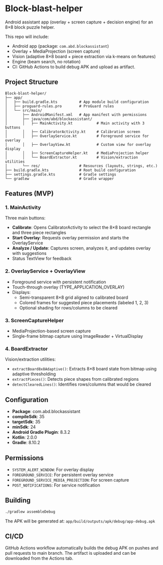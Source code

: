 # Block-blast-helper

Android assistant app (overlay + screen capture + decision engine) for an 8×8 block puzzle helper.

This repo will include:
- Android app (package: `com.abd.blockassistant`)
- Overlay + MediaProjection (screen capture)
- Vision (adaptive 8×8 board + piece extraction via k-means on features)
- Engine (beam search, no rotation)
- CI: GitHub Actions to build debug APK and upload as artifact.

## Project Structure

```
Block-blast-helper/
├── app/
│   ├── build.gradle.kts          # App module build configuration
│   ├── proguard-rules.pro        # ProGuard rules
│   └── src/main/
│       ├── AndroidManifest.xml   # App manifest with permissions
│       ├── java/com/abd/blockassistant/
│       │   ├── MainActivity.kt           # Main activity with 3 buttons
│       │   ├── CalibratorActivity.kt     # Calibration screen
│       │   ├── OverlayService.kt         # Foreground service for overlay
│       │   ├── OverlayView.kt            # Custom view for overlay display
│       │   ├── ScreenCaptureHelper.kt    # MediaProjection helper
│       │   └── BoardExtractor.kt         # Vision/extraction utilities
│       └── res/                  # Resources (layouts, strings, etc.)
├── build.gradle.kts              # Root build configuration
├── settings.gradle.kts           # Gradle settings
└── gradlew                       # Gradle wrapper

```

## Features (MVP)

### 1. MainActivity
Three main buttons:
- **Calibrate**: Opens CalibratorActivity to select the 8×8 board rectangle and three piece rectangles
- **Start Overlay**: Requests overlay permission and starts the OverlayService
- **Analyze / Update**: Captures screen, analyzes it, and updates overlay with suggestions
- Status TextView for feedback

### 2. OverlayService + OverlayView
- Foreground service with persistent notification
- Touch-through overlay (TYPE_APPLICATION_OVERLAY)
- Displays:
  - Semi-transparent 8×8 grid aligned to calibrated board
  - Colored frames for suggested piece placements (labeled 1, 2, 3)
  - Optional shading for rows/columns to be cleared

### 3. ScreenCaptureHelper
- MediaProjection-based screen capture
- Single-frame bitmap capture using ImageReader + VirtualDisplay

### 4. BoardExtractor
Vision/extraction utilities:
- `extractBoard8x8Adaptive()`: Extracts 8×8 board state from bitmap using adaptive thresholding
- `extractPieces()`: Detects piece shapes from calibrated regions
- `detectClearedLines()`: Identifies rows/columns that would be cleared

## Configuration

- **Package**: com.abd.blockassistant
- **compileSdk**: 35
- **targetSdk**: 35
- **minSdk**: 24
- **Android Gradle Plugin**: 8.3.2
- **Kotlin**: 2.0.0
- **Gradle**: 8.10.2

## Permissions

- `SYSTEM_ALERT_WINDOW`: For overlay display
- `FOREGROUND_SERVICE`: For persistent overlay service
- `FOREGROUND_SERVICE_MEDIA_PROJECTION`: For screen capture
- `POST_NOTIFICATIONS`: For service notification

## Building

```bash
./gradlew assembleDebug
```

The APK will be generated at: `app/build/outputs/apk/debug/app-debug.apk`

## CI/CD

GitHub Actions workflow automatically builds the debug APK on pushes and pull requests to main branch. The artifact is uploaded and can be downloaded from the Actions tab.
